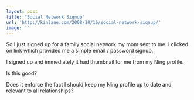 ```yaml
---
layout: post
title: "Social Network Signup"
url: 'http://kinlane.com/2008/10/16/social-network-signup/'
image: ''
---
```


So I just signed up for a family social network my mom sent to me. I clicked on link which provided me a simple email / password signup.

I signed up and immediately it had thumbnail for me from my Ning profile.

Is this good?

Does it enforce the fact I should keep my Ning profile up to date and relevant to all relationships?